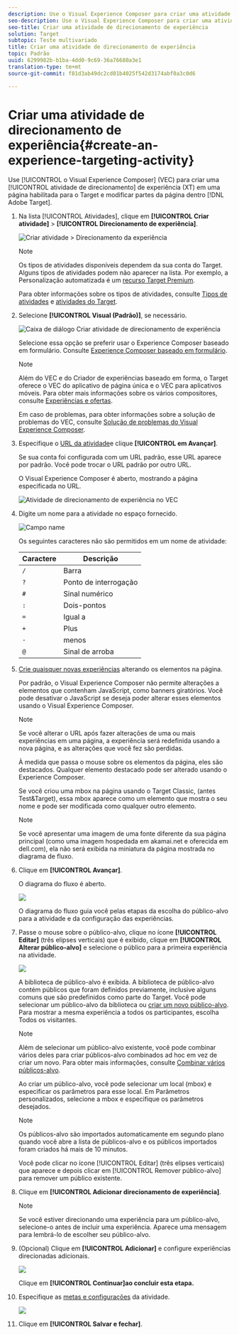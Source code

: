 ```yaml
---
description: Use o Visual Experience Composer para criar uma atividade de direcionamento de experiência em uma página habilitada pelo Target e modificar partes da página no Target.
seo-description: Use o Visual Experience Composer para criar uma atividade de direcionamento de experiência em uma página ativada pelo Target e modificar partes da página no Adobe Target.
seo-title: Criar uma atividade de direcionamento de experiência
solution: Target
subtopic: Teste multivariado
title: Criar uma atividade de direcionamento de experiência
topic: Padrão
uuid: 6299982b-b1ba-4dd0-9c69-36a76680a3e1
translation-type: tm+mt
source-git-commit: f81d3ab49dc2cd01b4025f542d3174abf0a3c0d6

---
```



# Criar uma atividade de direcionamento de experiência{#create-an-experience-targeting-activity}

Use [!UICONTROL o Visual Experience Composer] (VEC) para criar uma [!UICONTROL atividade de direcionamento] de experiência (XT) em uma página habilitada para o Target e modificar partes da página dentro [!DNL Adobe Target].

1. Na lista [!UICONTROL Atividades], clique em **[!UICONTROL Criar atividade]** &gt; **[!UICONTROL Direcionamento de experiência]**.

   ![Criar atividade &gt; Direcionamento da experiência](/help/c-activities/t-experience-target/t-xt-create/assets/xt_select-1.png)

   >[!NOTE]
   >
   >Os tipos de atividades disponíveis dependem da sua conta do Target. Alguns tipos de atividades podem não aparecer na lista. Por exemplo, a Personalização automatizada é um [recurso Target Premium](/help/c-intro/intro.md#premium).

   Para obter informações sobre os tipos de atividades, consulte [Tipos de atividades](../../../c-activities/activities.md#concept_D317A95A1AB54674BA7AB65C7985BA03) e [atividades do Target](/help/c-activities/target-activities-guide.md).

1. Selecione **[!UICONTROL Visual (Padrão)]**, se necessário.

   ![Caixa de diálogo Criar atividade de direcionamento de experiência](/help/c-activities/t-experience-target/t-xt-create/assets/form_url-new.png)

   Selecione essa opção se preferir usar o Experience Composer baseado em formulário. Consulte [Experience Composer baseado em formulário](https://marketing.adobe.com/resources/help/en_US/target/target/t_form_experience_composer.html).

   >[!NOTE]
   >
   >Além do VEC e do Criador de experiências baseado em forma, o Target oferece o VEC do aplicativo de página única e o VEC para aplicativos móveis. Para obter mais informações sobre os vários compositores, consulte [Experiências e ofertas](/help/c-experiences/experiences.md).

   Em caso de problemas, para obter informações sobre a solução de problemas do VEC, consulte [Solução de problemas do Visual Experience Composer](../../../c-experiences/c-visual-experience-composer/r-troubleshoot-composer/troubleshoot-composer.md#reference_77743144F10143A3A89D56E116D296E4).

1. Especifique o [URL da atividade](../../../c-activities/t-experience-target/t-xt-create/xt-activity-url.md#concept_D28549AAA0A14E3BB5F05F32BE8ABC90)e clique **[!UICONTROL em Avançar]**.

   Se sua conta foi configurada com um URL padrão, esse URL aparece por padrão. Você pode trocar o URL padrão por outro URL.

   O Visual Experience Composer é aberto, mostrando a página especificada no URL.

   ![Atividade de direcionamento de experiência no VEC](/help/c-activities/t-experience-target/t-xt-create/assets/xt-in-vec.png)

1. Digite um nome para a atividade no espaço fornecido.

   ![Campo name](/help/c-activities/t-experience-target/t-xt-create/assets/xt_name-new.png)

   Os seguintes caracteres não são permitidos em um nome de atividade:

   | Caractere | Descrição |
   |--- |--- |
   | `/` | Barra |
   | `?` | Ponto de interrogação |
   | `#` | Sinal numérico |
   | `:` | Dois-pontos |
   | `=` | Igual a |
   | `+` | Plus |
   | `-` | menos |
   | `@` | Sinal de arroba |

1. [Crie quaisquer novas experiências](../../../c-activities/t-experience-target/t-xt-create/xt-add-experience.md#task_454646F2895242D3B92DC395A0CE1A00) alterando os elementos na página.



   Por padrão, o Visual Experience Composer não permite alterações a elementos que contenham JavaScript, como banners giratórios. Você pode desativar o JavaScript se deseja poder alterar esses elementos usando o Visual Experience Composer.

   >[!NOTE]
   >
   >Se você alterar o URL após fazer alterações de uma ou mais experiências em uma página, a experiência será redefinida usando a nova página, e as alterações que você fez são perdidas.

   À medida que passa o mouse sobre os elementos da página, eles são destacados. Qualquer elemento destacado pode ser alterado usando o Experience Composer.

   Se você criou uma mbox na página usando o Target Classic, (antes Test&amp;Target), essa mbox aparece como um elemento que mostra o seu nome e pode ser modificada como qualquer outro elemento.

   >[!NOTE]
   >
   >Se você apresentar uma imagem de uma fonte diferente da sua página principal (como uma imagem hospedada em akamai.net e oferecida em dell.com), ela não será exibida na miniatura da página mostrada no diagrama de fluxo.

1. Clique em **[!UICONTROL Avançar]**.

   O diagrama do fluxo é aberto.

   ![](assets/xt_diagram.png)

   O diagrama do fluxo guia você pelas etapas da escolha do público-alvo para a atividade e da configuração das experiências.
1. Passe o mouse sobre o público-alvo, clique no ícone **[!UICONTROL Editar]** (três elipses verticais) que é exibido, clique em **[!UICONTROL Alterar público-alvo]** e selecione o público para a primeira experiência na atividade.

   ![](assets/xt_change_audience.png)

   A biblioteca de público-alvo é exibida. A biblioteca de público-alvo contém públicos que foram definidos previamente, inclusive alguns comuns que são predefinidos como parte do Target. Você pode selecionar um público-alvo da biblioteca ou [criar um novo público-alvo](../../../c-target/c-audiences/audiences.md#concept_65BE870D290E412D8BBF557EEA67C271). Para mostrar a mesma experiência a todos os participantes, escolha Todos os visitantes.

   >[!NOTE]
   >
   >Além de selecionar um público-alvo existente, você pode combinar vários deles para criar públicos-alvo combinados ad hoc em vez de criar um novo. Para obter mais informações, consulte [Combinar vários públicos-alvo](../../../c-target/combining-multiple-audiences.md#concept_A7386F1EA4394BD2AB72399C225981E5).

   Ao criar um público-alvo, você pode selecionar um local (mbox) e especificar os parâmetros para esse local. Em Parâmetros personalizados, selecione a mbox e especifique os parâmetros desejados.

   >[!NOTE]
   >
   >Os públicos-alvo são importados automaticamente em segundo plano quando você abre a lista de públicos-alvo e os públicos importados foram criados há mais de 10 minutos.

   Você pode clicar no ícone [!UICONTROL Editar] (três elipses verticais) que aparece e depois clicar em [!UICONTROL Remover público-alvo] para remover um público existente.
1. Clique em **[!UICONTROL Adicionar direcionamento de experiência]**.

   >[!NOTE]
   >
   >Se você estiver direcionando uma experiência para um público-alvo, selecione-o antes de incluir uma experiência. Aparece uma mensagem para lembrá-lo de escolher seu público-alvo.

1. (Opcional) Clique em **[!UICONTROL Adicionar]** e configure experiências direcionadas adicionais.

   ![](assets/xt_add_xt.png)

   Clique em **[!UICONTROL Continuar]ao concluir esta etapa.**
1. Especifique as [metas e configurações](../../../c-activities/t-experience-target/t-xt-create/xt-goals-and-settings.md#reference_B25389FD6F3A4989801E740364B089CC) da atividade.

   ![](assets/xt_settings.png)

1. Clique em **[!UICONTROL Salvar e fechar]**.
